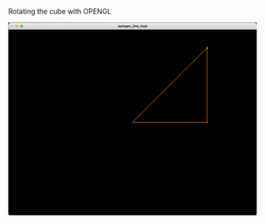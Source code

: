 Rotating the cube with OPENGL


<img src="https://github.com/ayengec/OpenGL_with_Python/blob/main/6-Line%20Loops/line_loop.png">
